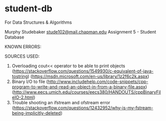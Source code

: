 # student-db
For Data Structures &amp; Algorithms

Murphy Studebaker
stude102@mail.chapman.edu
Assignment 5 - Student Database

KNOWN ERRORS:



SOURCES USED:
1. Overloading cout<< operator to be able to print objects
(https://stackoverflow.com/questions/1549930/c-equivalent-of-java-tostring)
(https://msdn.microsoft.com/en-us/library/1z2f6c2k.aspx)
2. Binary I/O to file
(http://www.includehelp.com/code-snippets/cpp-program-to-write-and-read-an-object-in-from-a-binary-file.aspx)
(http://www.eecs.umich.edu/courses/eecs380/HANDOUTS/cppBinaryFileIO-2.html)
3. Trouble shooting an ifstream and ofstream error
(https://stackoverflow.com/questions/12432952/why-is-my-fstream-being-implicitly-deleted)
